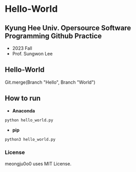 # Hello-World
## Kyung Hee Univ. Opersource Software Programming Github Practice
- 2023 Fall
- Prof. Sungwon Lee

## Hello-World
Git.merge(Branch "Hello", Branch "World")

## How to run
- **Anaconda**
```bash
python hello_world.py
```
- **pip**
```bash
python3 hello_world.py
```

### License
meongju0o0 uses MIT License.

